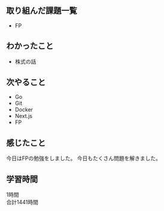 ## 取り組んだ課題一覧
- FP

## わかったこと
- 株式の話

## 次やること
- Go
- Git
- Docker
- Next.js
- FP

## 感じたこと
今日はFPの勉強をしました。
今日もたくさん問題を解きました。

## 学習時間
1時間<br />
合計1441時間

